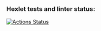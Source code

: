 ### Hexlet tests and linter status:
[![Actions Status](https://github.com/BigBread57/frontend-project-44/actions/workflows/hexlet-check.yml/badge.svg)](https://github.com/BigBread57/frontend-project-44/actions)
